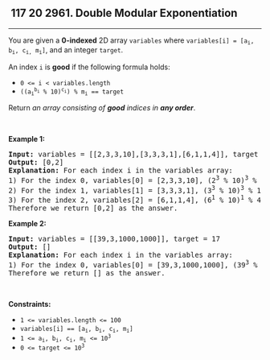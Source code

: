 <h2> 117 20
2961. Double Modular Exponentiation</h2><hr><div><p>You are given a <strong>0-indexed</strong> 2D array <code>variables</code> where <code>variables[i] = [a<sub>i</sub>, b<sub>i</sub>, c<sub>i,</sub> m<sub>i</sub>]</code>, and an integer <code>target</code>.</p>

<p>An index <code>i</code> is <strong>good</strong> if the following formula holds:</p>

<ul>
	<li><code>0 &lt;= i &lt; variables.length</code></li>
	<li><code>((a<sub>i</sub><sup>b<sub>i</sub></sup> % 10)<sup>c<sub>i</sub></sup>) % m<sub>i</sub> == target</code></li>
</ul>

<p>Return <em>an array consisting of <strong>good</strong> indices in <strong>any order</strong></em>.</p>

<p>&nbsp;</p>
<p><strong class="example">Example 1:</strong></p>

<pre><strong>Input:</strong> variables = [[2,3,3,10],[3,3,3,1],[6,1,1,4]], target = 2
<strong>Output:</strong> [0,2]
<strong>Explanation:</strong> For each index i in the variables array:
1) For the index 0, variables[0] = [2,3,3,10], (2<sup>3</sup> % 10)<sup>3</sup> % 10 = 2.
2) For the index 1, variables[1] = [3,3,3,1], (3<sup>3</sup> % 10)<sup>3</sup> % 1 = 0.
3) For the index 2, variables[2] = [6,1,1,4], (6<sup>1</sup> % 10)<sup>1</sup> % 4 = 2.
Therefore we return [0,2] as the answer.
</pre>

<p><strong class="example">Example 2:</strong></p>

<pre><strong>Input:</strong> variables = [[39,3,1000,1000]], target = 17
<strong>Output:</strong> []
<strong>Explanation:</strong> For each index i in the variables array:
1) For the index 0, variables[0] = [39,3,1000,1000], (39<sup>3</sup> % 10)<sup>1000</sup> % 1000 = 1.
Therefore we return [] as the answer.
</pre>

<p>&nbsp;</p>
<p><strong>Constraints:</strong></p>

<ul>
	<li><code>1 &lt;= variables.length &lt;= 100</code></li>
	<li><code>variables[i] == [a<sub>i</sub>, b<sub>i</sub>, c<sub>i</sub>, m<sub>i</sub>]</code></li>
	<li><code>1 &lt;= a<sub>i</sub>, b<sub>i</sub>, c<sub>i</sub>, m<sub>i</sub> &lt;= 10<sup>3</sup></code></li>
	<li><code><font face="monospace">0 &lt;= target &lt;= 10<sup>3</sup></font></code></li>
</ul>
</div>